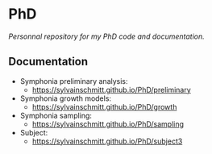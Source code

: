 PhD
=====

*Personnal repository for my PhD code and documentation.*

Documentation
-------------

-   Symphonia preliminary analysis:
    -   <https://sylvainschmitt.github.io/PhD/preliminary>
-   Symphonia growth models:
    -   <https://sylvainschmitt.github.io/PhD/growth>
-   Symphonia sampling:
    -   <https://sylvainschmitt.github.io/PhD/sampling>
-   Subject:
    -   <https://sylvainschmitt.github.io/PhD/subject3>
